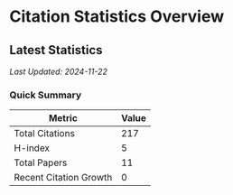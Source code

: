 # Citation Statistics Overview

## Latest Statistics
*Last Updated: 2024-11-22*

### Quick Summary
| Metric | Value |
| ------ | ----- |
| Total Citations | 217 |
| H-index | 5 |
| Total Papers | 11 |
| Recent Citation Growth | 0 |